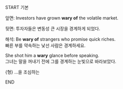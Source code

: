 START
기본

앞면:
Investors have grown **wary of** the volatile market.

뒷면:
투자자들은 변동성 큰 시장을 경계하게 되었다.

해석:
Be **wary of** strangers who promise quick riches.  
빠른 부를 약속하는 낯선 사람은 경계하세요.

She shot him a **wary** glance before speaking.  
그녀는 말을 꺼내기 전에 그를 경계하는 눈빛으로 바라보았다.

{형} …을 조심하는
<!--ID: 1746271863378-->
END